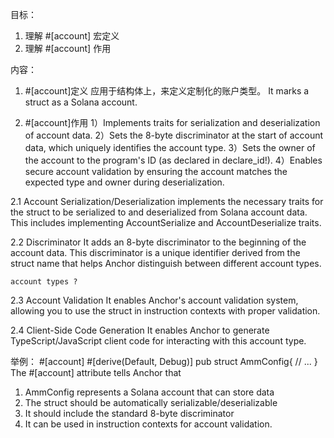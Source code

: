目标：
1. 理解 #[account] 宏定义
2. 理解 #[account] 作用



内容：
1. #[account]定义
应用于结构体上，来定义定制化的账户类型。 It marks a  struct as a Solana account.

2. #[account]作用
1）Implements traits for serialization and deserialization of account data.
2）Sets the 8-byte discriminator at the start of account data, which uniquely identifies the account type.
3）Sets the owner of the account to the program's ID (as declared in declare_id!).
4）Enables secure account validation by ensuring the account matches the expected type and owner during deserialization.

2.1 Account Serialization/Deserialization
    implements the necessary traits for the struct to be serialized to and deserialized from Solana account data. This includes implementing AccountSerialize and AccountDeserialize traits.


2.2 Discriminator 
    It adds an 8-byte discriminator to the beginning of the account data. This discriminator is a unique
    identifier derived from the struct name that helps Anchor distinguish between different account types.

    account types ? 

2.3 Account Validation 
    It enables Anchor's account validation system, allowing you to use the struct in instruction contexts
    with proper validation.

2.4 Client-Side Code Generation
    It enables Anchor to generate TypeScript/JavaScript client code for interacting with this account type. 



举例：
#[account]
#[derive(Default, Debug)]
pub struct AmmConfig{
    // ...
}
The #[account] attribute tells Anchor that 
1. AmmConfig represents a Solana account that can store data
2. The struct should be automatically serializable/deserializable
3. It should include the standard 8-byte discriminator
4. It can be used in instruction contexts for account validation.



